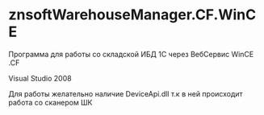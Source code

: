 znsoftWarehouseManager.CF.WinCE
===============================

Программа для работы со складской ИБД 1С через ВебСервис WinCE .CF

Visual Studio 2008

Для работы желательно наличие DeviceApi.dll т.к в ней происходит работа со сканером ШК
